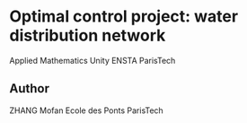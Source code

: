# Optimal control project: water distribution network
Applied Mathematics Unity
ENSTA ParisTech

## Author
ZHANG Mofan
Ecole des Ponts ParisTech
